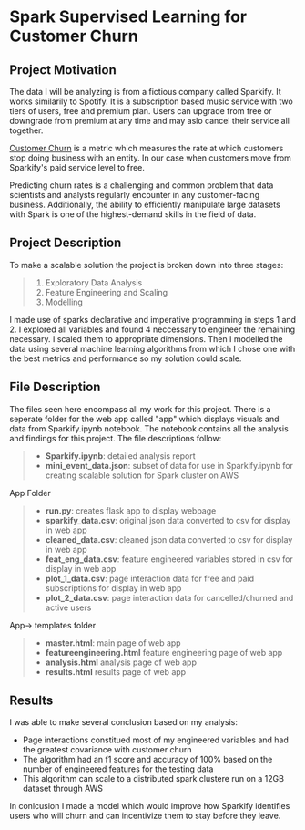 # Spark Supervised Learning for Customer Churn
## Project Motivation
The data I will be analyzing is from a fictious company called Sparkify. It works similarily to Spotify. It is a subscription based music service with two tiers of users, free and premium plan. Users can upgrade from free or downgrade from premium at any time and may aslo cancel their service all together.<br>

[Customer Churn](https://www.investopedia.com/terms/c/churnrate.asp) is a metric which measures the rate at which customers stop doing business with an entity. In our case when customers move from Sparkify's paid service level to free.<br>

Predicting churn rates is a challenging and common problem that data scientists and analysts regularly encounter in any customer-facing business. Additionally, the ability to efficiently manipulate large datasets with Spark is one of the highest-demand skills in the field of data.<br>

## Project Description
To make a scalable solution the project is broken down into three stages:<br>

>1. Exploratory Data Analysis
>2. Feature Engineering and Scaling
>3. Modelling

I made use of sparks declarative and imperative programming in steps 1 and 2. I explored all variables and found 4 neccessary to engineer the remaining necessary. I scaled them to appropriate dimensions. Then I modelled the data using several machine learning algorithms from which I chose one with the best metrics and performance so my solution could scale.

## File Description
The files seen here encompass all my work for this project. There is a seperate folder for the web app called "app" which displays visuals and data from Sparkify.ipynb notebook. The notebook contains all the analysis and findings for this project. The file descriptions follow:

>* **Sparkify.ipynb**: detailed analysis report <br>
>* **mini_event_data.json**: subset of data for use in Sparkify.ipynb for creating scalable solution for Spark cluster on AWS<br>

App Folder<br>

>* **run.py**: creates flask app to display webpage<br>
>* **sparkify_data.csv**: original json data converted to csv for display in web app<br>
>* **cleaned_data.csv**: cleaned json data converted to csv for display in web app<br>
>* **feat_eng_data.csv**: feature engineered variables stored in csv for display in web app<br>
>* **plot_1_data.csv**: page interaction data for free and paid subscriptions for display in web app<br>
>* **plot_2_data.csv**: page interaction data for cancelled/churned and active users<br>

App-> templates folder<br>

>* **master.html**: main page of web app <br>
>* **featureengineering.html** feature engineering page of web app<br>
>* **analysis.html** analysis page of web app<br>
>* **results.html** results page of web app<br>

## Results

I was able to make several conclusion based on my analysis: <br>

* Page interactions constitued most of my engineered variables and had the greatest covariance with customer churn
* The algorithm had an f1 score and accuracy of 100% based on the number of engineered features for the testing data
* This algorithm can scale to a distributed spark clustere run on a 12GB dataset through AWS

In conlcusion I made a model which would improve how Sparkify identifies users who will churn and can incentivize them to stay before they leave.

